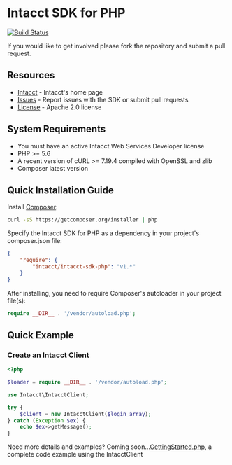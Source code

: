 # Intacct SDK for PHP

[![Build Status](https://travis-ci.org/Intacct/intacct-sdk-php.svg?branch=master)](https://travis-ci.org/Intacct/intacct-sdk-php)

If you would like to get involved please fork the repository and submit a pull request.

## Resources

* [Intacct][intacct] - Intacct's home page
* [Issues][sdk-issues] - Report issues with the SDK or submit pull requests
* [License][sdk-license] - Apache 2.0 license

## System Requirements

* You must have an active Intacct Web Services Developer license
* PHP >= 5.6
* A recent version of cURL >= 7.19.4 compiled with OpenSSL and zlib
* Composer latest version

## Quick Installation Guide

Install [Composer][composer]:

```bash
curl -sS https://getcomposer.org/installer | php
```

Specify the Intacct SDK for PHP as a dependency in your project's composer.json file:

```json
{
    "require": {
        "intacct/intacct-sdk-php": "v1.*"
    }
}
```

After installing, you need to require Composer's autoloader in your project file(s):

```php
require __DIR__ . '/vendor/autoload.php';
```

## Quick Example

### Create an Intacct Client

```php
<?php

$loader = require __DIR__ . '/vendor/autoload.php';

use Intacct\IntacctClient;

try {
    $client = new IntacctClient($login_array);
} catch (Exception $ex) {
    echo $ex->getMessage();
}
```
Need more details and examples?  Coming soon...[GettingStarted.php](), a complete code example using the IntacctClient

[intacct]: http://www.intacct.com
[sdk-issues]: https://github.com/Intacct/intacct-sdk-php/issues
[sdk-license]: http://www.apache.org/licenses/LICENSE-2.0
[composer]: https://getcomposer.org/
[packagist]: https://packagist.org/packages/intacct/intacct-sdk-php
